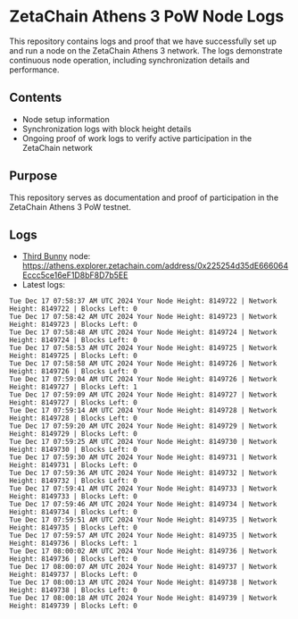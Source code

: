 # ZetaChain Athens 3 PoW Node Logs
This repository contains logs and proof that we have successfully set up and run a node on the ZetaChain Athens 3 network. The logs demonstrate continuous node operation, including synchronization details and performance.

## Contents
- Node setup information
- Synchronization logs with block height details
- Ongoing proof of work logs to verify active participation in the ZetaChain network

## Purpose
This repository serves as documentation and proof of participation in the ZetaChain Athens 3 PoW testnet.

## Logs

- [Third Bunny](https://thirdbunny.xyz/) node: https://athens.explorer.zetachain.com/address/0x225254d35dE666064Eccc5ce16eF1D8bF8D7b5EE
- Latest logs:
```
Tue Dec 17 07:58:37 AM UTC 2024 Your Node Height: 8149722 | Network Height: 8149722 | Blocks Left: 0
Tue Dec 17 07:58:42 AM UTC 2024 Your Node Height: 8149723 | Network Height: 8149723 | Blocks Left: 0
Tue Dec 17 07:58:48 AM UTC 2024 Your Node Height: 8149724 | Network Height: 8149724 | Blocks Left: 0
Tue Dec 17 07:58:53 AM UTC 2024 Your Node Height: 8149725 | Network Height: 8149725 | Blocks Left: 0
Tue Dec 17 07:58:58 AM UTC 2024 Your Node Height: 8149726 | Network Height: 8149726 | Blocks Left: 0
Tue Dec 17 07:59:04 AM UTC 2024 Your Node Height: 8149726 | Network Height: 8149727 | Blocks Left: 1
Tue Dec 17 07:59:09 AM UTC 2024 Your Node Height: 8149727 | Network Height: 8149727 | Blocks Left: 0
Tue Dec 17 07:59:14 AM UTC 2024 Your Node Height: 8149728 | Network Height: 8149728 | Blocks Left: 0
Tue Dec 17 07:59:20 AM UTC 2024 Your Node Height: 8149729 | Network Height: 8149729 | Blocks Left: 0
Tue Dec 17 07:59:25 AM UTC 2024 Your Node Height: 8149730 | Network Height: 8149730 | Blocks Left: 0
Tue Dec 17 07:59:30 AM UTC 2024 Your Node Height: 8149731 | Network Height: 8149731 | Blocks Left: 0
Tue Dec 17 07:59:36 AM UTC 2024 Your Node Height: 8149732 | Network Height: 8149732 | Blocks Left: 0
Tue Dec 17 07:59:41 AM UTC 2024 Your Node Height: 8149733 | Network Height: 8149733 | Blocks Left: 0
Tue Dec 17 07:59:46 AM UTC 2024 Your Node Height: 8149734 | Network Height: 8149734 | Blocks Left: 0
Tue Dec 17 07:59:51 AM UTC 2024 Your Node Height: 8149735 | Network Height: 8149735 | Blocks Left: 0
Tue Dec 17 07:59:57 AM UTC 2024 Your Node Height: 8149735 | Network Height: 8149736 | Blocks Left: 1
Tue Dec 17 08:00:02 AM UTC 2024 Your Node Height: 8149736 | Network Height: 8149736 | Blocks Left: 0
Tue Dec 17 08:00:07 AM UTC 2024 Your Node Height: 8149737 | Network Height: 8149737 | Blocks Left: 0
Tue Dec 17 08:00:13 AM UTC 2024 Your Node Height: 8149738 | Network Height: 8149738 | Blocks Left: 0
Tue Dec 17 08:00:18 AM UTC 2024 Your Node Height: 8149739 | Network Height: 8149739 | Blocks Left: 0
```

